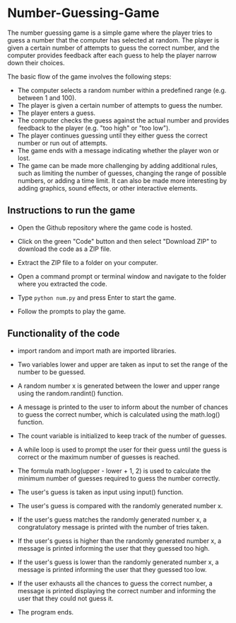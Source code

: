 # Number-Guessing-Game

The number guessing game is a simple game where the player tries to guess a number that the computer has selected at random. The player is given a certain number of attempts to guess the correct number, and the computer provides feedback after each guess to help the player narrow down their choices.

The basic flow of the game involves the following steps:

* The computer selects a random number within a predefined range (e.g. between 1 and 100).
* The player is given a certain number of attempts to guess the number.
* The player enters a guess.
* The computer checks the guess against the actual number and provides feedback to the player (e.g. "too high" or "too low").
* The player continues guessing until they either guess the correct number or run out of attempts.
* The game ends with a message indicating whether the player won or lost.
* The game can be made more challenging by adding additional rules, such as limiting the number of guesses, changing the range of possible numbers, or adding a time limit. It can also be made more interesting by adding graphics, sound effects, or other interactive elements.

## Instructions to run the game

* Open the Github repository where the game code is hosted.

* Click on the green "Code" button and then select "Download ZIP" to download the code as a ZIP file.

* Extract the ZIP file to a folder on your computer.

* Open a command prompt or terminal window and navigate to the folder where you extracted the code.

* Type ```python num.py``` and press Enter to start the game.

* Follow the prompts to play the game.

## Functionality of the code

* import random and import math are imported libraries.

* Two variables lower and upper are taken as input to set the range of the number to be guessed.

* A random number x is generated between the lower and upper range using the random.randint() function.

* A message is printed to the user to inform about the number of chances to guess the correct number, which is calculated using the math.log() function.

* The count variable is initialized to keep track of the number of guesses.

* A while loop is used to prompt the user for their guess until the guess is correct or the maximum number of guesses is reached.

* The formula math.log(upper - lower + 1, 2) is used to calculate the minimum number of guesses required to guess the number correctly.

* The user's guess is taken as input using input() function.

* The user's guess is compared with the randomly generated number x.

* If the user's guess matches the randomly generated number x, a congratulatory message is printed with the number of tries taken.

* If the user's guess is higher than the randomly generated number x, a message is printed informing the user that they guessed too high.

* If the user's guess is lower than the randomly generated number x, a message is printed informing the user that they guessed too low.

* If the user exhausts all the chances to guess the correct number, a message is printed displaying the correct number and informing the user that they could not guess it.

* The program ends.
